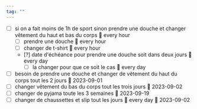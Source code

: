 ```yaml
---
tag: ""
---
```

- [ ] si on a fait moins de 1h de sport sinon prendre une douche et changer vêtement du haut et bas du corps 🔁 every hour
	- [ ] prendre une douche 🔁 every hour 
	- [ ] changer de t-shirt 🔁 every hour 
	- [?] date d'échéance pour prendre une douche soit dans deux jours 🔁 every day 
		- [ ] la changer pour que ce soit le cas 🔁 every day 
- [ ] besoin de prendre une douche et changer de vêtement du haut du corps tout les 2 jours 📅 2023-09-01
- [ ] changer vêtement du bas du corps tout les trois jours 📅 2023-09-02
- [ ] changer de pyjama toute les 3 semaines 📅 2023-09-19
- [ ] changer de chaussettes et slip tout les jours 🔁 every day 📅 2023-09-02
